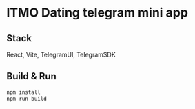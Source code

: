 # ITMO Dating telegram mini app

## Stack

React, Vite, TelegramUI, TelegramSDK

## Build & Run

```bash
npm install
npm run build
```
